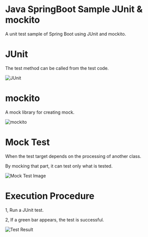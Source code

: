 # Java SpringBoot Sample JUnit & mockito

A unit test sample of Spring Boot using JUnit and mockito.


# JUnit

The test method can be called from the test code.

![JUnit](https://user-images.githubusercontent.com/36861752/87736057-1e355680-c812-11ea-9e84-1ec9c78c81b3.png)


# mockito

A mock library for creating mock.

![mockito](https://user-images.githubusercontent.com/36861752/87736085-2c837280-c812-11ea-9ea7-f4bab0baa4f4.png)


# Mock Test

When the test target depends on the processing of another class.

By mocking that part, it can test only what is tested.

![Mock Test Image](https://user-images.githubusercontent.com/36861752/87736109-3e651580-c812-11ea-9f1c-cf5f9ab08286.png)


# Execution Procedure

1, Run a JUnit test.

2, If a green bar appears, the test is successful.

![Test Result](https://user-images.githubusercontent.com/36861752/87736135-50df4f00-c812-11ea-99fd-3cb9056fe403.png)

